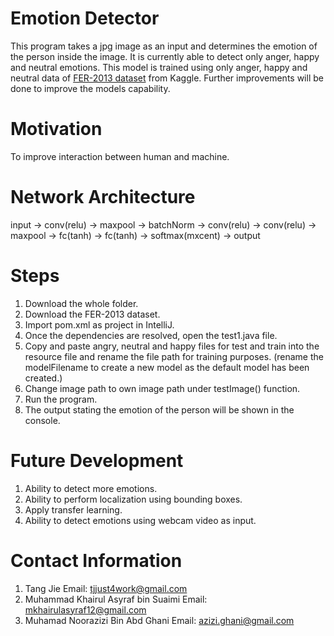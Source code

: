 # Emotion Detector
This program takes a jpg image as an input and determines the emotion of the person inside the image. It is currently able to detect only anger, happy and neutral emotions. This model is trained using only anger, happy and neutral data of [FER-2013 dataset](https://www.kaggle.com/msambare/fer2013) from Kaggle. Further improvements will be done to improve the models capability. 

# Motivation
To improve interaction between human and machine.

# Network Architecture
input -> conv(relu) -> maxpool -> batchNorm -> conv(relu) -> conv(relu) -> maxpool -> fc(tanh) -> fc(tanh) -> softmax(mxcent) -> output

# Steps
1. Download the whole folder.
2. Download the FER-2013 dataset.
3. Import pom.xml as project in IntelliJ.
4. Once the dependencies are resolved, open the test1.java file.
5. Copy and paste angry, neutral and happy files for test and train into the resource file and rename the file path for training purposes. (rename the modelFilename to create a new model as the default model has been created.)
6. Change image path to own image path under testImage() function.
7. Run the program.
8. The output stating the emotion of the person will be shown in the console.

# Future Development
1. Ability to detect more emotions.
2. Ability to perform localization using bounding boxes.
3. Apply transfer learning.
4. Ability to detect emotions using webcam video as input.

# Contact Information
1. Tang Jie                             Email: tjjust4work@gmail.com
2. Muhammad Khairul Asyraf bin Suaimi   Email: mkhairulasyraf12@gmail.com
3. Muhamad Noorazizi Bin Abd Ghani      Email: azizi.ghani@gmail.com
